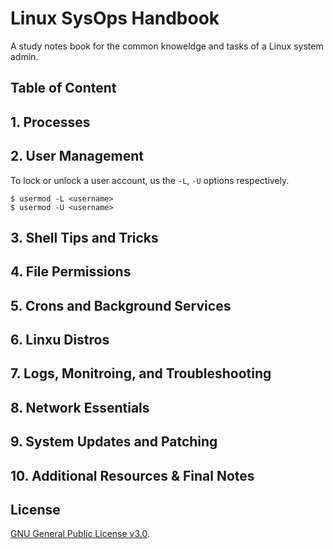 # Linux SysOps Handbook

A study notes book for the common knoweldge and tasks of a Linux system admin.

## Table of Content


## 1. Processes


## 2. User Management

To lock or unlock a user account, us the `-L`, `-U` options respectively.

```shell
$ usermod -L <username>
$ usermod -U <username>
````

## 3. Shell Tips and Tricks 


## 4. File Permissions


## 5. Crons and Background Services


## 6. Linxu Distros


## 7. Logs, Monitroing, and Troubleshooting


## 8. Network Essentials


## 9. System Updates and Patching


## 10. Additional Resources & Final Notes


## License

[GNU General Public License v3.0](https://github.com/abarrak/linux-sysops-handbook/blob/main/LICENSE).
